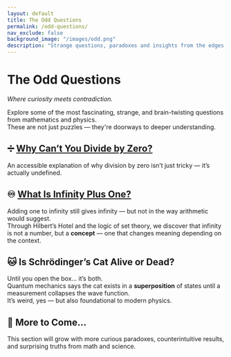 ```yaml
---
layout: default
title: The Odd Questions
permalink: /odd-questions/
nav_exclude: false
background_image: "/images/odd.png"
description: "Strange questions, paradoxes and insights from the edges of mathematics and physics."
---
```


<!-- Google tag (gtag.js) -->
<script async src="https://www.googletagmanager.com/gtag/js?id=G-3P4GLVFYWW"></script>
<script>
  window.dataLayer = window.dataLayer || [];
  function gtag(){dataLayer.push(arguments);}
  gtag('js', new Date());

  gtag('config', 'G-3P4GLVFYWW');
</script>

<div class="content-box">

# The Odd Questions

_Where curiosity meets contradiction._

Explore some of the most fascinating, strange, and brain-twisting questions from mathematics and physics.  
These are not just puzzles — they're doorways to deeper understanding.

</div>

<div class="content-box">

## ➗ [Why Can’t You Divide by Zero?](/odd/divide-by-zero/)

An accessible explanation of why division by zero isn’t just tricky — it’s actually undefined.

</div>

<div class="content-box">

## ♾️ [What Is Infinity Plus One?](/odd/infinity-plus-one/)

Adding one to infinity still gives infinity — but not in the way arithmetic would suggest.  
Through Hilbert’s Hotel and the logic of set theory, we discover that infinity is not a number, but a **concept** — one that changes meaning depending on the context.

</div>

<div class="content-box">

## 🐱 Is Schrödinger’s Cat Alive or Dead?

Until you open the box... it’s both.  
Quantum mechanics says the cat exists in a **superposition** of states until a measurement collapses the wave function.  
It’s weird, yes — but also foundational to modern physics.

</div>

<div class="content-box">

## 🔮 More to Come...

This section will grow with more curious paradoxes, counterintuitive results, and surprising truths from math and science.

</div>